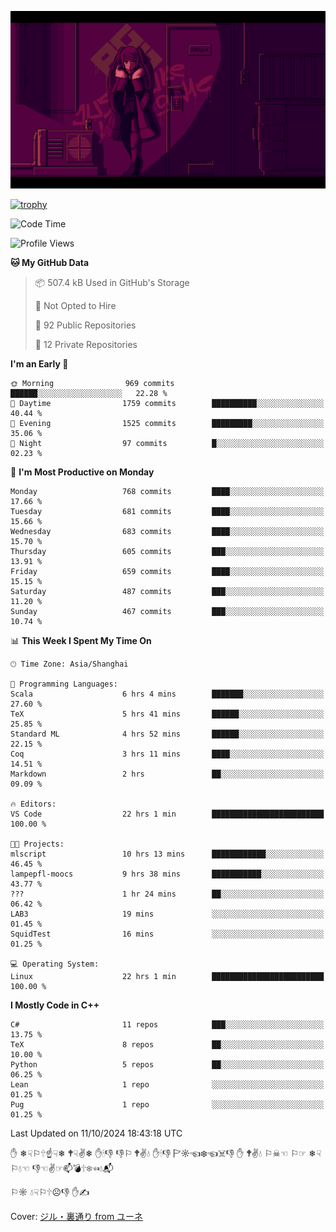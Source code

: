 ![](imgs/main.png)

[![trophy](https://github-profile-trophy.vercel.app/?username=NeilKleistGao&theme=dracula)](https://github.com/ryo-ma/github-profile-trophy)

<!--START_SECTION:waka-->
![Code Time](http://img.shields.io/badge/Code%20Time-1%2C384%20hrs%2010%20mins-blue)

![Profile Views](http://img.shields.io/badge/Profile%20Views-0-blue)

**🐱 My GitHub Data** 

> 📦 507.4 kB Used in GitHub's Storage 
 > 
> 🚫 Not Opted to Hire
 > 
> 📜 92 Public Repositories 
 > 
> 🔑 12 Private Repositories 
 > 
**I'm an Early 🐤** 

```text
🌞 Morning                969 commits         ██████░░░░░░░░░░░░░░░░░░░   22.28 % 
🌆 Daytime                1759 commits        ██████████░░░░░░░░░░░░░░░   40.44 % 
🌃 Evening                1525 commits        █████████░░░░░░░░░░░░░░░░   35.06 % 
🌙 Night                  97 commits          █░░░░░░░░░░░░░░░░░░░░░░░░   02.23 % 
```
📅 **I'm Most Productive on Monday** 

```text
Monday                   768 commits         ████░░░░░░░░░░░░░░░░░░░░░   17.66 % 
Tuesday                  681 commits         ████░░░░░░░░░░░░░░░░░░░░░   15.66 % 
Wednesday                683 commits         ████░░░░░░░░░░░░░░░░░░░░░   15.70 % 
Thursday                 605 commits         ███░░░░░░░░░░░░░░░░░░░░░░   13.91 % 
Friday                   659 commits         ████░░░░░░░░░░░░░░░░░░░░░   15.15 % 
Saturday                 487 commits         ███░░░░░░░░░░░░░░░░░░░░░░   11.20 % 
Sunday                   467 commits         ███░░░░░░░░░░░░░░░░░░░░░░   10.74 % 
```


📊 **This Week I Spent My Time On** 

```text
🕑︎ Time Zone: Asia/Shanghai

💬 Programming Languages: 
Scala                    6 hrs 4 mins        ███████░░░░░░░░░░░░░░░░░░   27.60 % 
TeX                      5 hrs 41 mins       ██████░░░░░░░░░░░░░░░░░░░   25.85 % 
Standard ML              4 hrs 52 mins       ██████░░░░░░░░░░░░░░░░░░░   22.15 % 
Coq                      3 hrs 11 mins       ████░░░░░░░░░░░░░░░░░░░░░   14.51 % 
Markdown                 2 hrs               ██░░░░░░░░░░░░░░░░░░░░░░░   09.09 % 

🔥 Editors: 
VS Code                  22 hrs 1 min        █████████████████████████   100.00 % 

🐱‍💻 Projects: 
mlscript                 10 hrs 13 mins      ████████████░░░░░░░░░░░░░   46.45 % 
lampepfl-moocs           9 hrs 38 mins       ███████████░░░░░░░░░░░░░░   43.77 % 
???                      1 hr 24 mins        ██░░░░░░░░░░░░░░░░░░░░░░░   06.42 % 
LAB3                     19 mins             ░░░░░░░░░░░░░░░░░░░░░░░░░   01.45 % 
SquidTest                16 mins             ░░░░░░░░░░░░░░░░░░░░░░░░░   01.25 % 

💻 Operating System: 
Linux                    22 hrs 1 min        █████████████████████████   100.00 % 
```

**I Mostly Code in C++** 

```text
C#                       11 repos            ███░░░░░░░░░░░░░░░░░░░░░░   13.75 % 
TeX                      8 repos             ██░░░░░░░░░░░░░░░░░░░░░░░   10.00 % 
Python                   5 repos             ██░░░░░░░░░░░░░░░░░░░░░░░   06.25 % 
Lean                     1 repo              ░░░░░░░░░░░░░░░░░░░░░░░░░   01.25 % 
Pug                      1 repo              ░░░░░░░░░░░░░░░░░░░░░░░░░   01.25 % 
```




 Last Updated on 11/10/2024 18:43:18 UTC
<!--END_SECTION:waka-->

✋ ❄☟⚐🕆☝☟❄ 🕈☟✌❄ ✋🕯👎 👎⚐ 🕈✌💧 ✋🕯👎 🏱☼☜❄☜☠👎 ✋ 🕈✌💧 ⚐☠☜ ⚐☞ ❄☟⚐💧☜ 👎☜✌☞📫💣🕆❄☜💧📬

⚐☼ 💧☟⚐🕆☹👎 ✋✍

Cover: [ジル・裏通り from ユーネ](https://www.pixiv.net/artworks/62127066)
